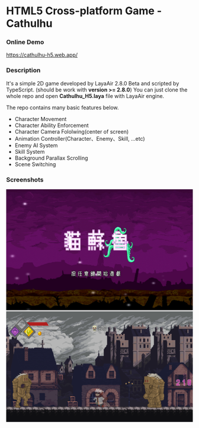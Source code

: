 # HTML5 Cross-platform Game - Cathulhu

### Online Demo
<https://cathulhu-h5.web.app/>
### Description
It's a simple 2D game developed by LayaAir 2.8.0 Beta and scripted by TypeScript.
(should be work with **version >= 2.8.0**)
You can just clone the whole repo and open **Cathulhu_H5.laya** file with LayaAir engine.

The repo contains many basic features below.
+ Character Movement 
+ Character Ability Enforcement 
+ Character Camera Fololwing(center of screen)
+ Animation Controller(Character、Enemy、Skill, ...etc)
+ Enemy AI System
+ Skill System
+ Background Parallax Scrolling
+ Scene Switching

### Screenshots
![image](https://github.com/NeeeeT/Cathulhu_H5/blob/master/title.jpg)
![image](https://github.com/NeeeeT/Cathulhu_H5/blob/master/title2.png)
